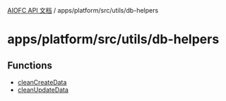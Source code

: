 [AIOFC API 文档](../../../../../index.md) / apps/platform/src/utils/db-helpers

# apps/platform/src/utils/db-helpers

## Functions

- [cleanCreateData](functions/cleanCreateData.md)
- [cleanUpdateData](functions/cleanUpdateData.md)
